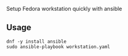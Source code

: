 Setup Fedora workstation quickly with ansible

## Usage

```
dnf -y install ansible
sudo ansible-playbook workstation.yaml
```
